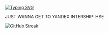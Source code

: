 [![Typing SVG](https://readme-typing-svg.herokuapp.com?font=Fira+Code&weight=500&size=50&pause=1000&color=4E42F7&background=FF151500&width=435&lines=JUST+WANNA+GET+TO+YANDEX+INTERSHIP.+HSE)](https://git.io/typing-svg)

JUST WANNA GET TO YANDEX INTERSHIP. HSE

[![GitHub Streak](https://streak-stats.demolab.com/?user=xyz)](https://git.io/streak-stats)
